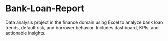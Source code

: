 # Bank-Loan-Report
Data analysis project in the finance domain using Excel to analyze bank loan trends, default risk, and borrower behavior. Includes dashboard, KPIs, and actionable insights.
